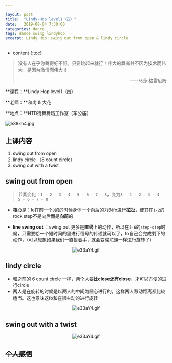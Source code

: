 ```yaml
---

layout: post
title:  "Lindy-Hop level1（四）"
date:   2019-08-04 7:30:00
categories: dance
tags: dance swing lindyhop
excerpt: Lindy Hop：swing out from open & lindy circle
---
```


* content
{:toc}
> 没有人在乎你跳得好不好。只要跳起来就行！伟大的舞者并不因为技术而伟大，是因为激情而伟大！
>
> <p align="right">——马莎·格雷厄姆　　</p>

**课程：**Lindy Hop level1（四）

**老师：**和尚 & 大花

**地点：**HTD街舞舞蹈工作室（车公庙）

![e38kh4.jpg](https://jabingu-1259780114.cos.ap-guangzhou.myqcloud.com/blogs/lindyhop1-4/lindyhop41.jpg)



## 上课内容

1. swing out from open
2. lindy circle （8 count circle）
3. swing out with a twist



## swing out from open

> 节奏变化：`1 - 2 - 3 - 4 - 5 - 6 - 7 - 8`，变为`8 - 1 - 2 - 3 - 4 - 5 - 6 - 7 - 8`

- **核心**是：le在前一个`8`的的时候身体一个向后的力对fo进行**拉扯**，使其在`1-2`的rock step不是向后而是**向前**的

- **line swing out** ：swing out 更多是**直线**上的动作，所以在`5-6`的`step-step`时候，只需要給一个短时间的里进行信号的传递就可以了，fo自己会完成剩下的动作，（可以想象如果我们一直搭着手，就会变成陀螺一样进行旋转了）

<center>
<img src="https://jabingu-1259780114.cos.ap-guangzhou.myqcloud.com/blogs/lindyhop1-4/swing-out-from-opencom.gif" alt="e33aY4.gif" border="0">
</center>



## lindy circle 

- 和之前的 6 count circle 一样，两个人要**比close还有close**，才可以方便的进行circle
- 两人是在旋转的时候是以两人的中间为圆心进行的，这样两人移动距离都比较适当。这也意味这fo和在很主动的进行旋转

<center>
<img src="https://jabingu-1259780114.cos.ap-guangzhou.myqcloud.com/blogs/lindyhop1-4/lindy-circlecom.gif" alt="e33aY4.gif" border="0">
</center>



## swing out with a twist

<center>
<img src="https://jabingu-1259780114.cos.ap-guangzhou.myqcloud.com/blogs/lindyhop1-4/swing-out-with-a-twistcom.gif" alt="e33aY4.gif" border="0">
</center>



## ~~个人感悟~~

